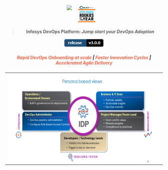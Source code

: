 <div align="center"><img src="/UI/src/assets/img/hygieia_b.png" width="250" align="top" /><a href="https://www.blackducksoftware.com/about/news-events/releases/2015-open-source-rookies-year"><img src="https://github.com/Hygieia/Hygieia/blob/gh-pages/media/images/Rookies_Award_Badge.png" width="55" align="top" hspace="20" /></a></div>
<div align="center">
<blockquote>
<p><strong>Infosys DevOps Platform: <em>Jump start your DevOps Adoption </em></strong></p>
</blockquote>
</div>
<div align="center"><!--IDP Release --> <img src="/Images Folder/release.PNG" alt="Release" /></div>
<div align="center">
<h5><span style="color:tomato;">Rapid DevOps Onboarding at scale</span> | <span style="color:tomato;">Faster Innovation Cycles</span> | <span style="color:tomato;">Accelerated Agile Delivery</span></h5>
</div>
<div align="center">
<table align="center" border="0">
<tbody>
<tr>
<td><img src="/Images Folder/idp2.gif" alt="IDP" width="540" height="285" /></td>
</tr>
</tbody>
</table>
</div>
